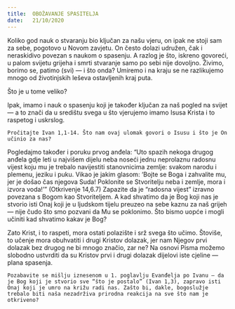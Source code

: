 ```yaml
---
title:  OBOŽAVANJE SPASITELJA
date:   21/10/2020
---
```


Koliko god nauk o stvaranju bio ključan za našu vjeru, on ipak ne stoji sam za sebe, pogotovo u Novom zavjetu. On često dolazi udružen, čak i neraskidivo povezan s naukom o spasenju. A razlog je što, iskreno govoreći, u palom svijetu grijeha i smrti stvaranje samo po sebi nije dovoljno. Živimo, borimo se, patimo (svi) — i što onda? Umiremo i na kraju se ne razlikujemo mnogo od životinjskih leševa ostavljenih kraj puta.

Što je u tome veliko?

Ipak, imamo i nauk o spasenju koji je također ključan za naš pogled na svijet — a to znači da u središtu svega u što vjerujemo imamo Isusa Krista i to raspetog i uskrslog.

`Pročitajte Ivan 1,1-14. Što nam ovaj ulomak govori o Isusu i što je On učinio za nas?`

Pogledajmo također i poruku prvog anđela: “Uto spazih nekoga drugog anđela gdje leti u najvišem dijelu neba noseći jednu neprolaznu radosnu vijest koju mu je trebalo navijestiti stanovnicima zemlje: svakom narodu i plemenu, jeziku i puku. Vikao je jakim glasom: ‘Bojte se Boga i zahvalite mu, jer je došao čas njegova Suda! Poklonite se Stvoritelju neba i zemlje, mora i izvora voda!’” (Otkrivenje 14,6.7) Zapazite da je “radosna vijest” izravno povezana s Bogom kao Stvoriteljem. A kad shvatimo da je Bog koji nas je stvorio isti Onaj koji je u ljudskom tijelu preuzeo na sebe kaznu za naš grijeh — nije čudo što smo pozvani da Mu se poklonimo. Što bismo uopće i mogli učiniti kad shvatimo kakav je Bog?

Zato Krist, i to raspeti, mora ostati polazište i srž svega što učimo. Štoviše, to učenje mora obuhvatiti i drugi Kristov dolazak, jer nam Njegov prvi dolazak bez drugog ne bi mnogo značio, zar ne? Na osnovi Pisma možemo slobodno ustvrditi da su Kristov prvi i drugi dolazak dijelovi iste cjeline — plana spasenja.

`Pozabavite se mišlju iznesenom u 1. poglavlju Evanđelja po Ivanu — da je Bog koji je stvorio sve “što je postalo” (Ivan 1,3), zapravo isti Onaj koji je umro na križu radi nas. Zašto bi, dakle, bogoslužje trebalo biti naša nezadrživa prirodna reakcija na sve što nam je otkriveno?`